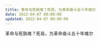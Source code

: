 ```yaml
---
title: 革命与死孰难？死易，为革命奋斗五十年难尔
date: 2022-04-07 00:00:00
updated: 2022-04-07 00:00:00
---
```


革命与死孰难？死易，为革命奋斗五十年难尔
